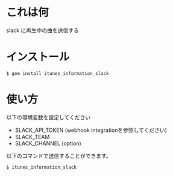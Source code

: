 # これは何

slack に再生中の曲を送信する

# インストール

```
$ gem install itunes_information_slack
```

# 使い方


以下の環境変数を設定してください

* SLACK_API_TOKEN (webhook integrationを参照してください)
* SLACK_TEAM
* SLACK_CHANNEL (option)

以下のコマンドで送信することができます。

```
$ itunes_information_slack
```
